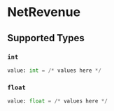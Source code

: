 # NetRevenue


## Supported Types

### `int`

```python
value: int = /* values here */
```

### `float`

```python
value: float = /* values here */
```

